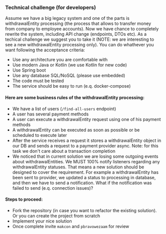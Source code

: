 ### Technical challenge (for developers)

Assume we have a big legacy system and one of the parts is withdrawalEntity processing (the process that allows to transfer money from company to employee accounts). Now we have chance to completely rewrite the system, including API change (endpoints, DTOs etc). As a techical challenge we suggest you to take it (NOTE: we are interesting to see a new withdrawalEntity processing only). You can do whathever you want following the acceptance criteria:

- Use any architecture you are comfortable with 
- Use modern Java or Kotlin (we use Kotlin for new code)
- Use Spring boot
- Use any database SQL/NoSQL (please use embedded)
- The code must be tested
- The service should be easy to run (e.q. docker-compose)

#### Here are some business rules of the withdrawalEntity processing:

- We have a list of users (`/find-all-users` endpoint)
- A user has several payment methods
- A user can execute a withdrawalEntity request using one of his payment methods
- A withdrawalEntity can be executed as soon as possible or be scheduled to execute later
- After the service receives a request it stores a withdrawalEntity object in our DB and sends a request to a payment provider async. Note: for this task we don't care about a transaction completion  
- We noticed that in current solution we are losing some outgoing events about withdrawalEntities. We MUST 100% notify listeners regarding any withdrawalEntity statuses. That means a new solution should be designed to cover the requirement. For example a withdrawalEntity has been sent to provider, we updated a status to processing in database, and then we have to send a notification. What if the notification was failed to send (e.q. connection issues)?  

#### Steps to proceed:

- Fork the repository (in case you want to refactor the existing solution). Or you can create the project from scratch
- Implement your nice solution
- Once complete invite `makcon` and `pbravowezaam` for review
